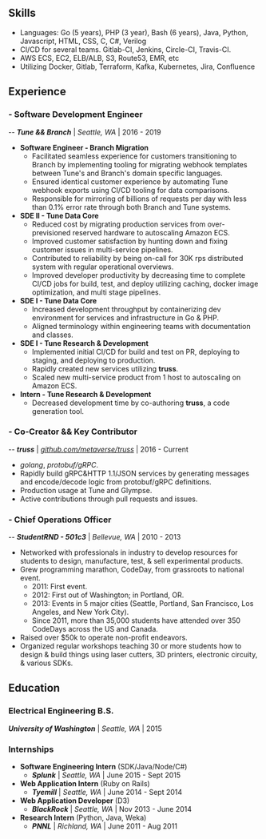 ## Skills
- Languages: Go (5 years), PHP (3 year), Bash (6 years), Java, Python, Javascript, HTML, CSS, C, C#, Verilog
- CI/CD for several teams. Gitlab-CI, Jenkins, Circle-CI, Travis-CI.
- AWS ECS, EC2, ELB/ALB, S3, Route53, EMR, etc
- Utilizing Docker, Gitlab, Terraform, Kafka, Kubernetes, Jira, Confluence

## Experience

### - Software Development Engineer

\-- ***Tune && Branch*** | *Seattle, WA* | 2016 - 2019

- **Software Engineer - Branch Migration**
	- Facilitated seamless experience for customers transitioning to Branch by implementing tooling for migrating webhook templates between Tune's and Branch's domain specific languages.
	- Ensured identical customer experience by automating Tune webhook exports using CI/CD tooling for data comparisons.
	- Responsible for mirroring of billions of requests per day with less than 0.1% error rate through both Branch and Tune systems.
- **SDE II - Tune Data Core**
	- Reduced cost by migrating production services from over-previsioned reserved hardware to autoscaling Amazon ECS.
	- Improved customer satisfaction by hunting down and fixing customer issues in multi-service pipelines.
	- Contributed to reliability by being on-call for 30K rps distributed system with regular operational overviews.
	- Improved developer productivity by decreasing time to complete CI/CD jobs for build, test, and deploy utilizing caching, docker image optimization, and multi stage pipelines.
- **SDE I - Tune Data Core**
	- Increased development throughput by containerizing dev environment for services and infrastructure in Go & PHP.
	- Aligned terminology within engineering teams with documentation and classes.
- **SDE I - Tune Research & Development**
	- Implemented initial CI/CD for build and test on PR, deploying to staging, and deploying to production.
	- Rapidly created new services utilizing **truss**.
	- Scaled new multi-service product from 1 host to autoscaling on Amazon ECS.
- **Intern - Tune Research & Development**
	- Decreased development time by co-authoring **truss**, a code generation tool.

### - Co-Creator && Key Contributor

\-- ***truss*** | *[github.com/metaverse/truss](https://github.com/metaverse/truss)* | 2016 - Current

- *golang*, *protobuf/gRPC*.
- Rapidly build gRPC&HTTP 1.1/JSON services by generating messages and encode/decode logic from protobuf/gRPC definitions.
- Production usage at Tune and Glympse.
- Active contributions through pull requests and issues.

### - Chief Operations Officer

\-- ***StudentRND - 501c3*** | *Bellevue, WA* | 2010 - 2013

- Networked with professionals in industry to develop resources for students to design, manufacture, test, & sell experimental products.
- Grew programming marathon, CodeDay, from grassroots to national event.
	- 2011: First event.
	- 2012: First out of Washington; in Portland, OR.
	- 2013: Events in 5 major cities (Seattle, Portland, San Francisco, Los Angeles, and New York City).
    - Since 2011, more than 35,000 students have attended over 350 CodeDays across the US and Canada.
- Raised over $50k to operate non-profit endeavors.
- Organized regular workshops teaching 30 or more students how to design & build things using laser cutters, 3D printers, electronic circuity, & various SDKs.


## Education

### Electrical Engineering B.S.
 ***University of Washington*** | *Seattle, WA* | 2015

### Internships

- **Software Engineering Intern** (SDK/Java/Node/C#)
	- ***Splunk*** | *Seattle, WA* | June 2015 - Sept 2015
- **Web Application Intern** (Ruby on Rails)
	- ***Tyemill*** | *Seattle, WA* | June 2014 - Sept 2014
- **Web Application Developer** (D3)
	- ***BlackRock*** | *Seattle, WA* | Nov 2013 - June 2014
- **Research Intern** (Python, Java, Weka)
	- ***PNNL*** | *Richland, WA* | June 2011 - Aug 2011

